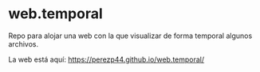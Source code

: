 # web.temporal

Repo para alojar una web con la que visualizar de forma temporal algunos archivos.

La web está aquí: <https://perezp44.github.io/web.temporal/>
